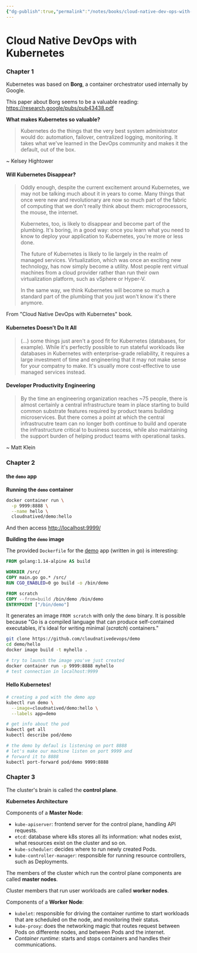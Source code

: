 ```yaml
---
{"dg-publish":true,"permalink":"/notes/books/cloud-native-dev-ops-with-kubernetes/","dgHomeLink":true,"dgPassFrontmatter":false,"dgShowBacklinks":true,"dgShowLocalGraph":true}
---
```


# Cloud Native DevOps with Kubernetes

### Chapter 1

Kubernetes was based on **Borg**, a container orchestrator used internally by Google.

This paper about Borg seems to be a valuable reading: <https://research.google/pubs/pub43438.pdf>

**What makes Kubernetes so valuable?**

> Kubernetes do the things that the very best system administrator would do: automation, failover, centralized logging, monitoring. It takes what we've learned in the DevOps community and makes it the default, out of the box.

~ Kelsey Hightower


#### Will Kubernetes Disappear?

> Oddly enough, despite the current excitement around Kubernetes, we may not be talking much about it in years to come. Many things that once were new and revolutionary are now so much part of the fabric of computing that we don't really think about them: microprocessors, the mouse, the internet.
> 
> Kubernetes, too, is likely to disappear and become part of the plumbing. It's boring, in a good way: once you learn what you need to know to deploy your application to Kubernetes, you're more or less done.
> 
> The future of Kubernetes is likely to lie largely in the realm of managed services. Virtualization, which was once an exciting new technology, has now simply become a utility. Most people rent virtual machines from a cloud provider rather than run their own virtualization platform, such as vSphere or Hyper-V.
> 
> In the same way, we think Kubernetes will become so much a standard part of the plumbing that you just won't know it's there anymore.

From "Cloud Native DevOps with Kubernetes" book.

#### Kubernetes Doesn't Do It All

> (...) some things just aren't a good fit for Kubernetes (databases, for example).
> While it's perfectly possible to run stateful workloads like databases in Kubernetes with enterprise-grade reliability, it requires a large investment of time and engineering that it may not make sense for your compatny to make. It's usually more cost-effective to use managed services instead.


#### Developer Productivity Engineering

> By the time an engineering organization reaches ~75 people, there is almost certainly a central infrastructure team in place starting to build common substrate features required by product teams building microservices. But there comes a point at which the central infrastrucutre team can no longer both continue to build and operate the infrastructure critical to business success, while also maintaining the support burden of helping product teams with operational tasks.

~ Matt Klein



### Chapter 2

#### the `demo` app

**Running the `demo` container**
```sh
docker container run \
  -p 9999:8888 \
  --name hello \
  cloudnatived/demo:hello
```

And then access <http://localhost:9999/>

**Building the `demo` image**

The provided `Dockerfile` for the [demo](https://github.com/cloudnativedevops/demo) app (written in go) is interesting:
```Dockerfile
FROM golang:1.14-alpine AS build

WORKDIR /src/
COPY main.go go.* /src/
RUN CGO_ENABLED=0 go build -o /bin/demo

FROM scratch
COPY --from=build /bin/demo /bin/demo
ENTRYPOINT ["/bin/demo"]
```

It generates an image `FROM scratch` with only the `demo` binary. It is possible because "Go is a compiled language that can produce self-contained executables, it's ideal for writing minimal (_scratch_) containers."

```sh
git clone https://github.com/cloudnativedevops/demo
cd demo/hello
docker image build -t myhello .

# try to launch the image you've just created
docker container run -p 9999:8888 myhello
# test connection in localhost:9999
```

#### Hello Kubernetes!

```sh
# creating a pod with the demo app
kubectl run demo \
  --image=cloudnatived/demo:hello \
  --labels app=demo

# get info about the pod
kubectl get all
kubectl describe pod/demo

# the demo by defaul is listening on port 8888
# let's make our machine listen on port 9999 and
# forward it to 8888
kubectl port-forward pod/demo 9999:8888
```

### Chapter 3

The cluster's brain is called the **control plane**.

**Kubernetes Architecture**

Components of a **Master Node**:

- `kube-apiserver`: frontend server for the control plane, handling API requests.
- `etcd`: database where k8s stores all its information: what nodes exist, what resources exist on the cluster and so on.
- `kube-scheduler`: decides where to run newly created Pods.
- `kube-controller-manager`: responsible for running resource controllers, such as Deployments.

The members of the cluster which run the control plane components are called **master nodes**.

Cluster members that run user workloads are called **worker nodes**.

Components of a **Worker Node**:

- `kubelet`: responsible for driving the container runtime to start workloads that are scheduled on the node, and monitoring their status.
- `kube-proxy`: does the networking magic that routes request between Pods on differente nodes, and between Pods and the internet.
- _Container runtime_: starts and stops containers and handles their communications.
